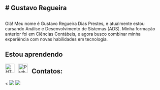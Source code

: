 ## # Gustavo Regueira
##                              
Olá! Meu nome é Gustavo Regueira Dias Prestes, 
e atualmente estou cursando Análise e Desenvolvimento de Sistemas (ADS). Minha formação anterior foi em Ciências Contábeis, e agora busco combinar minha experiência com novas habilidades em tecnologia.
 </div>                   
          
## Estou aprendendo

<img 
    align="left" 
    alt="HTML"
    title="HTML" 
    width="30px" 
    style="padding-right: 10px;" 
    src="https://cdn.jsdelivr.net/gh/devicons/devicon@latest/icons/html5/html5-original.svg" 
/>

<img 
    align="left" 
    alt="Python" 
    title="Python"
    width="30px" 
    style="padding-right: 10px;" 
    src="https://cdn.jsdelivr.net/gh/devicons/devicon@latest/icons/python/python-original.svg" 
/>


## Contatos:


<
<a href = "mailto:gustavouefa2@gmail.com"><img src="https://img.shields.io/badge/Gmail-D14836?style=for-the-badge&logo=gmail&logoColor=white" target="_blank"></a>
<a href="https://www.linkedin.com/in/gustavo-regueira-dias-prestes-53b580333/" target="_blank"><img src="https://img.shields.io/badge/-LinkedIn-%230077B5?style=for-the-badge&logo=linkedin&logoColor=white" target="_blank"></a>   



